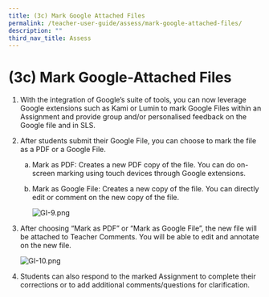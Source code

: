 ```yaml
---
title: (3c) Mark Google Attached Files
permalink: /teacher-user-guide/assess/mark-google-attached-files/
description: ""
third_nav_title: Assess
---
```

<h1 id="-3c-mark-google-attached-files">(3c) Mark Google-Attached Files</h1>
<ol>
<li>With the integration of Google’s suite of tools, you can now leverage Google extensions such as Kami or Lumin to mark Google Files within an Assignment and provide group and/or personalised feedback on the Google file and in SLS. </li>
<li><p>After students submit their Google File, you can choose to mark the file as a PDF or a Google File. </p>
<ol style="list-style-type: lower-alpha;">
<li>Mark as PDF: Creates a new PDF copy of the file. You can do on-screen marking using touch devices through Google extensions. </li>
<li><p>Mark as Google File: Creates a new copy of the file. You can directly edit or comment on the new copy of the file.</p>
<p><img alt="GI-9.png" src="https://s3-us-west-2.amazonaws.com/secure.notion-static.com/7d4df245-a10c-42f7-bd70-1ff276946427/GI-9.png"></p>
</li>
</ol>
</li>
<li><p>After choosing “Mark as PDF” or “Mark as Google File”, the new file will be attached to Teacher Comments. You will be able to edit and annotate on the new file. </p>
<p> <img alt="GI-10.png" src="https://s3-us-west-2.amazonaws.com/secure.notion-static.com/587f1fda-8ba9-42c5-9589-03ec7405b3e9/GI-10.png"></p>
</li>
<li><p>Students can also respond to the marked Assignment to complete their corrections or to add additional comments/questions for clarification.</p>
</li>
</ol>